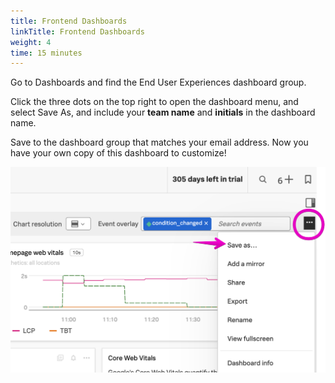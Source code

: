 ```yaml
---
title: Frontend Dashboards
linkTitle: Frontend Dashboards
weight: 4
time: 15 minutes
---
```


Go to Dashboards and find the End User Experiences dashboard group. 

Click the three dots on the top right to open the dashboard menu, and select Save As, and include your **team name** and **initials** in the dashboard name.

Save to the dashboard group that matches your email address. Now you have your own copy of this dashboard to customize!

![Dashboard save as](../images/dashboard-save-as.png)

